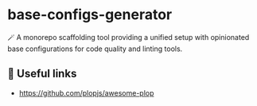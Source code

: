# base-configs-generator

🪄 A monorepo scaffolding tool providing a unified setup with opinionated base configurations for code quality and linting tools.

## 🔗 Useful links

- https://github.com/plopjs/awesome-plop